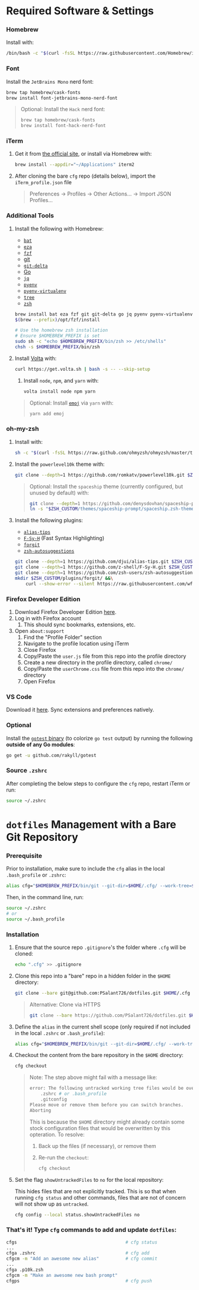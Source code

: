 # Required Software & Settings

### Homebrew
Install with:

```sh
/bin/bash -c "$(curl -fsSL https://raw.githubusercontent.com/Homebrew/install/HEAD/install.sh)"
```

### Font

Install the `JetBrains Mono` nerd font:

```sh
brew tap homebrew/cask-fonts
brew install font-jetbrains-mono-nerd-font
```

> Optional: Install the `Hack` nerd font:
>
> ```sh
> brew tap homebrew/cask-fonts
> brew install font-hack-nerd-font
> ```

### iTerm

1. Get it from [the official site](https://iterm2.com/), or install via Homebrew with:

    ```sh
    brew install --appdir="~/Applications" iterm2
    ```

1. After cloning the bare `cfg` repo (details below), import the `iTerm_profile.json` file
    > Preferences -> Profiles -> Other Actions... -> Import JSON Profiles...

### Additional Tools

1. Install the following with Homebrew:
    - [`bat`](https://github.com/sharkdp/bat)
    - [`eza`](https://github.com/eza-community/eza)
    - [`fzf`](https://github.com/junegunn/fzf)
    - [git](https://git-scm.com/)
    - [`git-delta`](https://github.com/dandavison/delta)
    - [Go](https://golang.org/)
    - [`jq`](https://stedolan.github.io/jq/)
    - [`pyenv`](https://github.com/pyenv/pyenv)
    - [`pyenv-virtualenv`](https://github.com/pyenv/pyenv-virtualenv)
    - [`tree`](https://gitlab.com/OldManProgrammer/unix-tree)
    - [`zsh`](https://www.zsh.org/)

    ```sh
    brew install bat eza fzf git git-delta go jq pyenv pyenv-virtualenv tree zsh
    $(brew --prefix)/opt/fzf/install

    # Use the homebrew zsh installation
    # Ensure $HOMEBREW_PREFIX is set
    sudo sh -c "echo $HOMEBREW_PREFIX/bin/zsh >> /etc/shells"
    chsh -s $HOMEBREW_PREFIX/bin/zsh
    ```

1. Install [Volta](https://volta.sh/) with:

    ```sh
    curl https://get.volta.sh | bash -s -- --skip-setup
    ```

    1. Install `node`, `npm`, and `yarn` with:

        ```sh
        volta install node npm yarn
        ```

    > Optional: Install [`emoj`](https://github.com/sindresorhus/emoj) via `yarn` with:
    >
    >   ```sh
    >   yarn add emoj
    >   ```

### oh-my-zsh

1. Install with:

    ```sh
    sh -c "$(curl -fsSL https://raw.github.com/ohmyzsh/ohmyzsh/master/tools/install.sh)"
    ```

1. Install the `powerlevel10k` theme with:

    ```sh
    git clone --depth=1 https://github.com/romkatv/powerlevel10k.git $ZSH_CUSTOM/themes/powerlevel10k
    ```

    > Optional: Install the `spaceship` theme (currently configured, but unused by default) with:
    >
    > ```sh
    > git clone --depth=1 https://github.com/denysdovhan/spaceship-prompt.git $ZSH_CUSTOM/themes/spaceship-prompt
    > ln -s "$ZSH_CUSTOM/themes/spaceship-prompt/spaceship.zsh-theme" "$ZSH_CUSTOM/themes/spaceship.zsh-theme"
    > ```

1. Install the following plugins:
    - [`alias-tips`](https://github.com/djui/alias-tips)
    - [`F-Sy-H`](https://github.com/z-shell/F-Sy-H) (Fast Syntax Highlighting)
    - [`forgit`](https://github.com/wfxr/forgit)
    - [`zsh-autosuggestions`](https://github.com/zsh-users/zsh-autosuggestions)

    ```sh
    git clone --depth=1 https://github.com/djui/alias-tips.git $ZSH_CUSTOM/plugins/alias-tips &&\
    git clone --depth=1 https://github.com/z-shell/F-Sy-H.git $ZSH_CUSTOM/plugins/F-Sy-H &&\
    git clone --depth=1 https://github.com/zsh-users/zsh-autosuggestions $ZSH_CUSTOM/plugins/zsh-autosuggestions &&\
    mkdir $ZSH_CUSTOM/plugins/forgit/ &&\
        curl --show-error --silent https://raw.githubusercontent.com/wfxr/forgit/master/forgit.plugin.zsh --output $ZSH_CUSTOM/plugins/forgit/forgit.plugin.zsh
    ```

### Firefox Developer Edition

1. Download Firefox Developer Edition [here](https://www.mozilla.org/en-US/firefox/developer/).
1. Log in with Firefox account
    1. This should sync bookmarks, extensions, etc.
1. Open `about:support`
    1. Find the "Profile Folder" section
    1. Navigate to the profile location using iTerm
    1. Close Firefox
    1. Copy/Paste the `user.js` file from this repo into the profile directory
    1. Create a new directory in the profile directory, called `chrome/`
    1. Copy/Paste the `userChrome.css` file from this repo into the `chrome/` directory
    1. Open Firefox

### VS Code

Download it [here](https://code.visualstudio.com/). Sync extensions and preferences natively.

### Optional

Install the [`gotest` binary](https://github.com/rakyll/gotest) (to colorize `go test` output) by running the following **outside of any Go modules**:

```sh
go get -u github.com/rakyll/gotest
```

### Source `.zshrc`

After completing the below steps to configure the `cfg` repo, restart iTerm or run:

```sh
source ~/.zshrc
```

# `dotfiles` Management with a Bare Git Repository

### Prerequisite

Prior to installation, make sure to include the `cfg` alias in the local `.bash_profile` or `.zshrc`:

```sh
alias cfg="$HOMEBREW_PREFIX/bin/git --git-dir=$HOME/.cfg/ --work-tree=$HOME"
```

Then, in the command line, run:

```sh
source ~/.zshrc
# or
source ~/.bash_profile
```

### Installation

1. Ensure that the source repo `.gitignore`'s the folder where `.cfg` will be cloned:

    ```sh
    echo ".cfg" >> .gitignore
    ```

1. Clone this repo into a "bare" repo in a hidden folder in the `$HOME` directory:

    ```sh
    git clone --bare git@github.com:PSalant726/dotfiles.git $HOME/.cfg
    ```
    > Alternative: Clone via HTTPS
    > ```sh
    > git clone --bare https://github.com/PSalant726/dotfiles.git $HOME/.cfg
    > ```

1. Define the `alias` in the current shell scope (only required if not included in the local `.zshrc` or `.bash_profile`):

    ```sh
    alias cfg="$HOMEBREW_PREFIX/bin/git --git-dir=$HOME/.cfg/ --work-tree=$HOME"
    ```

1. Checkout the content from the bare repository in the `$HOME` directory:

    ```sh
    cfg checkout
    ```

    > Note: The step above might fail with a message like:
    >
    > ```sh
    > error: The following untracked working tree files would be overwritten by checkout:
    >     .zshrc # or .bash_profile
    >     .gitconfig
    > Please move or remove them before you can switch branches.
    > Aborting
    > ```
    >
    > This is because the `$HOME` directory might already contain some stock configuration files that would be overwritten by this opteration. To resolve:
    >   1. Back up the files (if necessary), or remove them
    >   2. Re-run the `checkout`:
    >
    >       ```sh
    >       cfg checkout
    >       ```

1. Set the flag `showUntrackedFiles` to `no` for the local repository:

    This hides files that are not explicitly tracked. This is so that when running `cfg status` and other commands, files that are not of concern will not show up as `untracked`.

    ```sh
    cfg config --local status.showUntrackedFiles no
    ```

### That's it! Type `cfg` commands to add and update `dotfiles`:

```sh
cfgs                                         # cfg status
...
cfga .zshrc                                  # cfg add
cfgcm -m "Add an awesome new alias"          # cfg commit
...
cfga .p10k.zsh
cfgcm -m "Make an awesome new bash prompt"
cfgps                                        # cfg push
```
